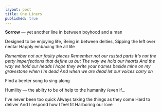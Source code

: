 ```yaml
---
layout: post
title: One Liners
published: true
---
```


**Sorrow** — yet another line in between boyhood and a man
<br>

Designed to be enjoying life,
Being in between deities, 
Sipping the left over nectar
Happly embacing the all life
<br>

*Remember not our faulty pieces
Remember not our rusted parts
It's not the petty imperfections that define us but
The way we hold our hearts
And the way we hold our heads
I hope they write your names beside mine on my gravestone when I'm dead
And when we are dead let our voices carry on*
<br>

Find a beeter song to sing along
<br>

Humility — the abilty to be of help to the humanity /even if...
<br>

I've never been too quick 
Always taking the things as they come
Hard to deliver
And I respond how I feel fit
Harboring our love

